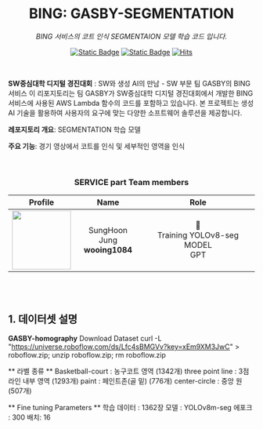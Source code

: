 <div align="center">

# BING: GASBY-SEGMENTATION

*BING 서비스의 코트 인식 SEGMENTAION 모델 학습 코드 입니다.*

[![Static Badge](https://img.shields.io/badge/language-english-red)](./README.md) [![Static Badge](https://img.shields.io/badge/language-korean-blue)](./README-KR.md) [![Hits](https://hits.seeyoufarm.com/api/count/incr/badge.svg?url=https%3A%2F%2Fgithub.com%2FSinging-voice-conversion%2Fsingtome-model&count_bg=%23E3E30F&title_bg=%23555555&icon=&icon_color=%23E7E7E7&title=hits&edge_flat=false)](https://hits.seeyoufarm.com)

</div>

<br>

**SW중심대학 디지털 경진대회** : SW와 생성 AI의 만남 - SW 부문
팀 GASBY의 BING 서비스
이 리포지토리는 팀 GASBY가 SW중심대학 디지털 경진대회에서 개발한 BING 서비스에 사용된 AWS Lambda 함수의 코드를 포함하고 있습니다. 본 프로젝트는 생성 AI 기술을 활용하여 사용자의 요구에 맞는 다양한 소프트웨어 솔루션을 제공합니다.

**레포지토리 개요**: 
SEGMENTATION 학습 모델

**주요 기능**: 
경기 영상에서 코트를 인식 및 세부적인 영역을 인식

<br>

<div align="center">

<h3> SERVICE part Team members </h3>

| Profile | Name | Role |
| :---: | :---: | :---: |
| <a href="https://github.com/wooing1084"><img src="https://avatars.githubusercontent.com/u/32007781?v=4" height="120px"></a> | SungHoon Jung <br> **wooing1084**| <br> Training YOLOv8-seg MODEL <br> GPT|


<br>


</div>

<br>

## 1. 데이터셋 설명

**GASBY-homography**
Download Dataset
curl -L "https://universe.roboflow.com/ds/Lfc4sBMGVv?key=xEm9XM3JwC" > roboflow.zip; unzip roboflow.zip; rm roboflow.zip

** 라벨 종류 **
Basketball-court : 농구코트 영역 (1342개)
three point line : 3점 라인 내부 영역 (1293개)
paint : 페인트존(골 밑) (776개)
center-circle : 중앙 원 (507개)

** Fine tuning Parameters **
학습 데이터 : 1362장
모델 : YOLOv8m-seg
에포크 : 300
배치: 16

